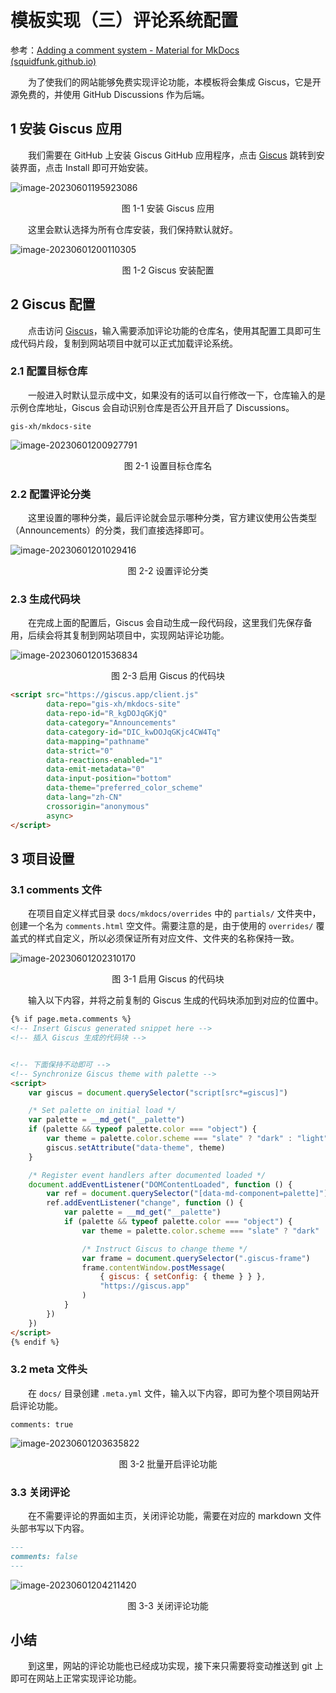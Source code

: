 # 模板实现（三）评论系统配置



参考：[Adding a comment system - Material for MkDocs (squidfunk.github.io)](https://squidfunk.github.io/mkdocs-material/setup/adding-a-comment-system/)



&emsp;&emsp;为了使我们的网站能够免费实现评论功能，本模板将会集成 Giscus，它是开源免费的，并使用 GitHub Discussions 作为后端。



## 1 安装 Giscus 应用

&emsp;&emsp;我们需要在 GitHub 上安装 Giscus GitHub 应用程序，点击 [Giscus](https://github.com/apps/giscus) 跳转到安装界面，点击 Install 即可开始安装。

![image-20230601195923086](./img/image-20230601195923086.png)

<center>图 1-1 安装 Giscus 应用</center>

&emsp;&emsp;这里会默认选择为所有仓库安装，我们保持默认就好。

![image-20230601200110305](./img/image-20230601200110305.png)

<center>图 1-2 Giscus 安装配置</center>



## 2 Giscus 配置

&emsp;&emsp;点击访问 [Giscus](https://giscus.app/zh-CN)，输入需要添加评论功能的仓库名，使用其配置工具即可生成代码片段，复制到网站项目中就可以正式加载评论系统。

### 2.1 配置目标仓库

&emsp;&emsp;一般进入时默认显示成中文，如果没有的话可以自行修改一下，仓库输入的是示例仓库地址，Giscus 会自动识别仓库是否公开且开启了 Discussions。

```
gis-xh/mkdocs-site
```

![image-20230601200927791](./img/image-20230601200927791.png)

<center>图 2-1 设置目标仓库名</center>

### 2.2 配置评论分类

&emsp;&emsp;这里设置的哪种分类，最后评论就会显示哪种分类，官方建议使用公告类型（Announcements）的分类，我们直接选择即可。

![image-20230601201029416](./img/image-20230601201029416.png)

<center>图 2-2 设置评论分类</center>

### 2.3 生成代码块

&emsp;&emsp;在完成上面的配置后，Giscus 会自动生成一段代码段，这里我们先保存备用，后续会将其复制到网站项目中，实现网站评论功能。

![image-20230601201536834](./img/image-20230601201536834.png)

<center>图 2-3 启用 Giscus 的代码块</center>

```html
<script src="https://giscus.app/client.js"
        data-repo="gis-xh/mkdocs-site"
        data-repo-id="R_kgDOJqGKjQ"
        data-category="Announcements"
        data-category-id="DIC_kwDOJqGKjc4CW4Tq"
        data-mapping="pathname"
        data-strict="0"
        data-reactions-enabled="1"
        data-emit-metadata="0"
        data-input-position="bottom"
        data-theme="preferred_color_scheme"
        data-lang="zh-CN"
        crossorigin="anonymous"
        async>
</script>
```



## 3 项目设置

### 3.1 comments 文件

&emsp;&emsp;在项目自定义样式目录 `docs/mkdocs/overrides` 中的 `partials/` 文件夹中，创建一个名为 `comments.html` 空文件。需要注意的是，由于使用的 `overrides/` 覆盖式的样式自定义，所以必须保证所有对应文件、文件夹的名称保持一致。

![image-20230601202310170](./img/image-20230601202310170.png)

<center>图 3-1 启用 Giscus 的代码块</center>

&emsp;&emsp;输入以下内容，并将之前复制的 Giscus 生成的代码块添加到对应的位置中。

```html
{% if page.meta.comments %}
<!-- Insert Giscus generated snippet here -->
<!-- 插入 Giscus 生成的代码块 -->


<!-- 下面保持不动即可 -->
<!-- Synchronize Giscus theme with palette -->
<script>
    var giscus = document.querySelector("script[src*=giscus]")

    /* Set palette on initial load */
    var palette = __md_get("__palette")
    if (palette && typeof palette.color === "object") {
        var theme = palette.color.scheme === "slate" ? "dark" : "light"
        giscus.setAttribute("data-theme", theme)
    }

    /* Register event handlers after documented loaded */
    document.addEventListener("DOMContentLoaded", function () {
        var ref = document.querySelector("[data-md-component=palette]")
        ref.addEventListener("change", function () {
            var palette = __md_get("__palette")
            if (palette && typeof palette.color === "object") {
                var theme = palette.color.scheme === "slate" ? "dark" : "light"

                /* Instruct Giscus to change theme */
                var frame = document.querySelector(".giscus-frame")
                frame.contentWindow.postMessage(
                    { giscus: { setConfig: { theme } } },
                    "https://giscus.app"
                )
            }
        })
    })
</script>
{% endif %}
```

### 3.2 meta 文件头

&emsp;&emsp;在 `docs/` 目录创建 `.meta.yml` 文件，输入以下内容，即可为整个项目网站开启评论功能。

```
comments: true
```

![image-20230601203635822](./img/image-20230601203635822.png)

<center>图 3-2 批量开启评论功能</center>

### 3.3 关闭评论

&emsp;&emsp;在不需要评论的界面如主页，关闭评论功能，需要在对应的 markdown 文件头部书写以下内容。

```markdown
---
comments: false
---
```

![image-20230601204211420](./img/image-20230601204211420.png)

<center>图 3-3 关闭评论功能</center>



## 小结

&emsp;&emsp;到这里，网站的评论功能也已经成功实现，接下来只需要将变动推送到 git 上即可在网站上正常实现评论功能。

